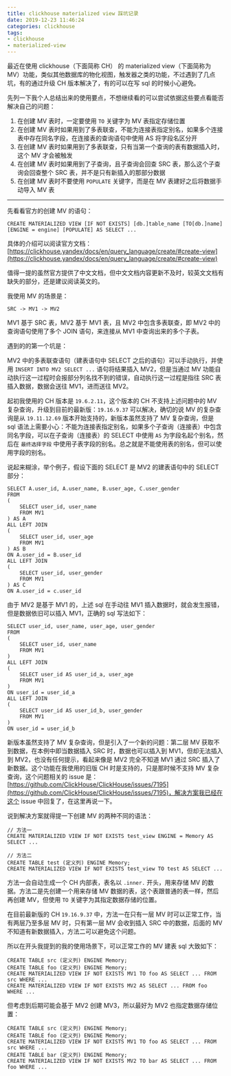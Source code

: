```yaml
---
title: clickhouse materialized view 踩坑记录
date: 2019-12-23 11:46:24
categories: clickhouse
tags:
- clickhouse
- materialized-view
---
```


最近在使用 clickhouse（下面简称 CH） 的 materialized view（下面简称为 MV）功能，类似其他数据库的物化视图，触发器之类的功能，不过遇到了几点坑，有的通过升级 CH 版本解决了，有的可以在写 sql 的时候小心避免。

先列一下我个人总结出来的使用要点，不想继续看的可以尝试依据这些要点看能否解决自己的问题：

1. 在创建 MV 表时，一定要使用 `TO` 关键字为 MV 表指定存储位置
2. 在创建 MV 表时如果用到了多表联查，不能为连接表指定别名，如果多个连接表中存在同名字段，在连接表的查询语句中使用 AS 将字段名区分开
3. 在创建 MV 表时如果用到了多表联查，只有当第一个查询的表有数据插入时，这个 MV 才会被触发
4. 在创建 MV 表时如果用到了子查询，且子查询会回查 SRC 表，那么这个子查询会回查整个 SRC 表，并不是只有新插入的那部分数据
5. 在创建 MV 表时不要使用 `POPULATE` 关键字，而是在 MV 表建好之后将数据手动导入 MV 表

------

先看看官方的创建 MV 的语句：

```
CREATE MATERIALIZED VIEW [IF NOT EXISTS] [db.]table_name [TO[db.]name] [ENGINE = engine] [POPULATE] AS SELECT ...
```

具体的介绍可以阅读官方文档：[https://clickhouse.yandex/docs/en/query_language/create/#create-view](https://clickhouse.yandex/docs/en/query_language/create/#create-view)

值得一提的虽然官方提供了中文文档，但中文文档内容更新不及时，较英文文档有缺失的部分，还是建议阅读英文的。

我使用 MV 的场景是：

```
SRC -> MV1 -> MV2
```

MV1 基于 SRC 表，MV2 基于 MV1 表，且 MV2 中包含多表联查，即 MV2 中的查询语句使用了多个 JOIN 语句，来连接从 MV1 中查询出来的多个子表。

遇到的的第一个坑是：

MV2 中的多表联查语句（建表语句中 SELECT 之后的语句）可以手动执行，并使用 `INSERT INTO MV2 SELECT ...` 语句将结果插入 MV2，但是当通过 MV 功能自动执行这一过程时会报部分列名找不到的错误，自动执行这一过程是指往 SRC 表插入数据，数据会送往 MV1，进而送往 MV2。

起初我使用的 CH 版本是 `19.6.2.11`，这个版本的 CH 不支持上述问题中的 MV 复杂查询，升级到目前的最新版：`19.16.9.37` 可以解决，确切的说 MV 的复杂查询是从 `19.11.12.69` 版本开始支持的，新版本虽然支持了 MV 复杂查询，但是 sql 语法上需要小心：不能为连接表指定别名，如果多个子查询（连接表）中包含同名字段，可以在子查询（连接表）的 SELECT 中使用 `AS` 为字段名起个别名，然后在 `最终选择字段` 中使用子表字段的别名。总之就是不能使用表的别名，但可以使用字段的别名。

说起来糊涂，举个例子，假设下面的 SELECT 是 MV2 的建表语句中的 SELECT 部分：

```
SELECT A.user_id, A.user_name, B.user_age, C.user_gender
FROM
(
    SELECT user_id, user_name
    FROM MV1
) AS A
ALL LEFT JOIN
(
    SELECT user_id, user_age
    FROM MV1
) AS B
ON A.user_id = B.user_id
ALL LEFT JOIN
(
    SELECT user_id, user_gender
    FROM MV1
) AS C
ON A.user_id = c.user_id
```

由于 MV2 是基于 MV1 的，上述 sql 在手动往 MV1 插入数据时，就会发生报错，但是数据依旧可以插入 MV1，正确的 sql 写法如下：

```
SELECT user_id, user_name, user_age, user_gender
FROM
(
    SELECT user_id, user_name
    FROM MV1
)
ALL LEFT JOIN
(
    SELECT user_id AS user_id_a, user_age
    FROM MV1
)
ON user_id = user_id_a
ALL LEFT JOIN
(
    SELECT user_id AS user_id_b, user_gender
    FROM MV1
)
ON user_id = user_id_b
```

新版本虽然支持了 MV 复杂查询，但是引入了一个新的问题：第二层 MV 获取不到数据，在本例中即当数据插入 SRC 时，数据也可以插入到 MV1，但却无法插入到 MV2，也没有任何提示，看起来像是 MV2 完全不知道 MV1 通过 SRC 插入了新数据。这个功能在我使用的旧版 CH 时是支持的，只是那时候不支持 MV 复杂查询，这个问题相关的 issue 是：[https://github.com/ClickHouse/ClickHouse/issues/7195](https://github.com/ClickHouse/ClickHouse/issues/7195)，解决方案我已经在这个 issue 中回复了，在这里再说一下。

说到解决方案就得提一下创建 MV 的两种不同的语法：

```
// 方法一
CREATE MATERIALIZED VIEW IF NOT EXISTS test_view ENGINE = Memory AS SELECT ...
```

```
// 方法二
CREATE TABLE test (定义列) ENGINE Memory;
CREATE MATERIALIZED VIEW IF NOT EXISTS test_view TO test AS SELECT ...
```

方法一会自动生成一个 CH 内部表，表名以 `.inner.` 开头，用来存储 MV 的数据。方法二是先创建一个用来存储 MV 数据的表，这个表跟普通的表一样，然后再创建 MV，但使用 `TO` 关键字为其指定数据存储的位置。

在目前最新版的 CH `19.16.9.37` 中，方法一在只有一层 MV 时可以正常工作，当有两层乃至多层 MV 时，只有第一层 MV 会收到插入 SRC 中的数据，后面的 MV 不知道有新数据插入，方法二可以避免这个问题。

所以在开头我提到的我的使用场景下，可以正常工作的 MV 建表 sql 大致如下：

```
CREATE TABLE src (定义列) ENGINE Memory;
CREATE TABLE foo (定义列) ENGINE Memory;
CREATE MATERIALIZED VIEW IF NOT EXISTS MV1 TO foo AS SELECT ... FROM src WHERE ...
CREATE MATERIALIZED VIEW IF NOT EXISTS MV2 AS SELECT ... FROM foo WHERE ...
```

但考虑到后期可能会基于 MV2 创建 MV3，所以最好为 MV2 也指定数据存储位置：

```
CREATE TABLE src (定义列) ENGINE Memory;
CREATE TABLE foo (定义列) ENGINE Memory;
CREATE MATERIALIZED VIEW IF NOT EXISTS MV1 TO foo AS SELECT ... FROM src WHERE ...
CREATE TABLE bar (定义列) ENGINE Memory;
CREATE MATERIALIZED VIEW IF NOT EXISTS MV2 TO bar AS SELECT ... FROM foo WHERE ...
```